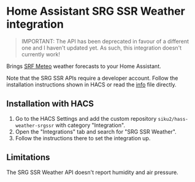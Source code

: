 # Home Assistant SRG SSR Weather integration

> IMPORTANT: The API has been deprecated in favour of a different one and I haven't updated yet. As such, this integration doesn't currently work!

Brings [SRF Meteo](https://www.srf.ch/meteo) weather forecasts to your Home Assistant.

Note that the SRG SSR APIs require a developer account.
Follow the installation instructions shown in HACS or read the [info](info.md) file directly.

## Installation with HACS

1. Go to the HACS Settings and add the custom repository `siku2/hass-weather-srgssr` with category "Integration".
2. Open the "Integrations" tab and search for "SRG SSR Weather".
3. Follow the instructions there to set the integration up.

## Limitations

The SRG SSR Weather API doesn't report humidity and air pressure.
